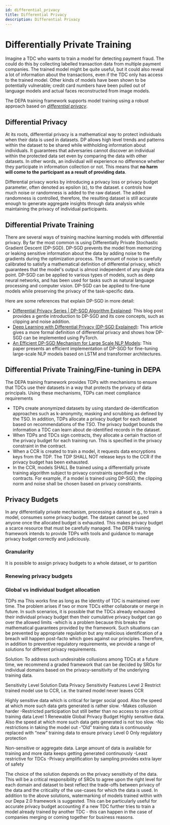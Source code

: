 ```yaml
---
id: differential_privacy
title: Differential Privacy
description: Differential Privacy
---
```


# Differentially Private Training

Imagine a TDC who wants to train a model for detecting payment fraud. The could do this by collecting labelled transaction data from multiple payment companies. The trained model might be quite useful, but it could also reveal a lot of information about the transactions, even if the TDC only has access to the trained model. Other kinds of models have been shown to be potentially vulnerable; credit card numbers have been pulled out of language models and actual faces reconstructed from image models. 

The DEPA training framework supports model training using a robust approach based on [_differential privacy_](https://desfontain.es/privacy/differential-privacy-awesomeness.html). 

## Differential Privacy

At its roots, differential privacy is a mathematical way to protect individuals when their data is used in datasets. DP allows high level trends and patterns within the dataset to be shared while withholding information about individuals. It guarantees that adversaries cannot discover an individual within the protected data set even by comparing the data with other datasets. In other words, an individual will experience no difference whether they participate in information collection or not. This means that __no harm will come to the participant as a result of providing data__. 

Differential privacy works by introducing a privacy loss or privacy budget parameter, often denoted as epsilon (ε), to the dataset. ε controls how much noise or randomness is added to the raw dataset. The added randomness is controlled, therefore, the resulting dataset is still accurate enough to generate aggregate insights through data analysis while maintaining the privacy of individual participants.

## Differential Private Training

There are several ways of training machine learning models with differential privacy. By far the most common is using Differentially Private Stochastic Gradient Descent (DP-SGD). DP-SGD prevents the model from memorizing or leaking sensitive information about the data by adding noise to the gradients during the optimization process. The amount of noise is carefully calibrated to satisfy a mathematical definition of differential privacy, which guarantees that the model's output is almost independent of any single data point. DP-SGD can be applied to various types of models, such as deep neural networks, and has been used for tasks such as natural language processing and computer vision.  DP-SGD can be applied to fine-tune models while preserving the privacy of the task-specific data. 

Here are some references that explain DP-SGD in more detail:

- [Differential Privacy Series | DP-SGD Algorithm Explained](https://medium.com/pytorch/differential-privacy-series-part-1-dp-sgd-algorithm-explained-12512c3959a3): This blog post provides a gentle introduction to DP-SGD and its core concepts, such as clipping and noise addition.
- [Deep Learning with Differential Privacy (DP-SGD Explained)](https://mukulrathi.com/privacy-preserving-machine-learning/deep-learning-differential-privacy/): This article gives a more formal definition of differential privacy and shows how DP-SGD can be implemented using PyTorch.
- [An Efficient DP-SGD Mechanism for Large Scale NLP Models](https://arxiv.org/abs/2107.14586): This paper presents an efficient implementation of DP-SGD for fine-tuning large-scale NLP models based on LSTM and transformer architectures.


## Differential Private Training/Fine-tuning in DEPA 

The DEPA training framework provides TDPs with mechanisms to ensure that TDCs use their datasets in a way that protects the privacy of data principals. Using these mechanisms, TDPs can meet compliance requirements 

- TDPs create anonymized datasets by using standard de-identification approaches such as k-anonymity, masking and scrubbing as defined by the TSO. In addition, TDPs allocate a privacy budget for each dataset based on recommendations of the TSO. The privacy budget bounds the information a TDC can learn about de-identified records in the dataset. 
- When TDPs and TDCs sign contracts, they allocate a certain fraction of the privacy budget for each training run. This is specified in the privacy constraint in the contract. 
- When a CCR is created to train a model, it requests data encryptions keys from the TDP. The TDP SHALL NOT release keys to the CCR if the privacy budget has been exhausted. 
- In the CCR, models SHALL Be trained using a differentially private training algorithm subject to privacy constraints specified in the contracts. For example, if a model is trained using DP-SGD, the clipping norm and noise shall be chosen based on privacy constraints. 

## Privacy Budgets

In any differentially private mechanism, processing a dataset e.g., to train a model, consumes some privacy budget. The dataset cannot be used anyone once the allocated budget is exhausted. This makes privacy budget a scarce resource that must be carefully managed. The DEPA training framework intends to provide TDPs with tools and guidance to manage privacy budget correctly and judiciously. 

### Granularity 

It is possible to assign privacy budgets to a whole dataset, or to partition 

### Renewing privacy budgets

### Global vs individual budget allocation


TDPs ma
This works fine as long as the identity of TDC is maintained over time. The problem arises if two or more TDCs either collaborate or merge in future. In such scenarios, it is possible that the TDCs already exhausted their individual privacy budget then their cumulative privacy budget can go over the allowed limits -which is a problem because this breaks the mathematical guarantees provided by the framework. Such situations can be prevented by appropriate regulation but any malicious identification of a breach will happen post-facto which goes against our principles. Therefore, in addition to preventive regulatory requirements, we provide a range of solutions for different privacy requirements.

Solution: 
To address such undesirable collusions among TDCs at a future time, we recommend a graded framework that can be decided by SROs for individual domains based on the privacy-sensitivity of the underlying training data. 


Sensitivity Level
Solution
Data Privacy Sensitivity
Features
Level 2
Restrict trained model use to CCR, i.e. the trained model never leaves CCR  


Highly sensitive data which is critical for larger social good. Also the speed at which more such data gets generated is rather slow.
-Makes collusion harder
-Restricted participation but still better than no access to rare critical training data
Level 1
Renewable Global Privacy Budget
Highly sensitive data. Also the speed at which more such data gets generated is not too slow.
-No restrictions in taking the model out
-”Old” training data is continuously replaced with “new” training data to ensure privacy 
Level 0
Only regulatory protection


Non-sensitive or aggregate data. Large amount of data is available for training and more data keeps getting generated continuously
-Least restrictive for TDCs
-Privacy amplification by sampling provides extra layer of safety



The choice of the solution depends on the privacy sensitivity of the data. This will be a critical responsibility of SROs to agree upon the right level for each domain and dataset to best reflect the trade-offs between privacy of the data and the criticality of the use-cases for which the data is used. In addition to the above solutions, watermarking of models trained within with our Depa 2.0 framework is suggested. This can be particularly useful for accurate privacy budget accounting if a new TDC further tries to train a model already trained by another TDC - this can happen in the case of companies merging or coming together for business reasons.
